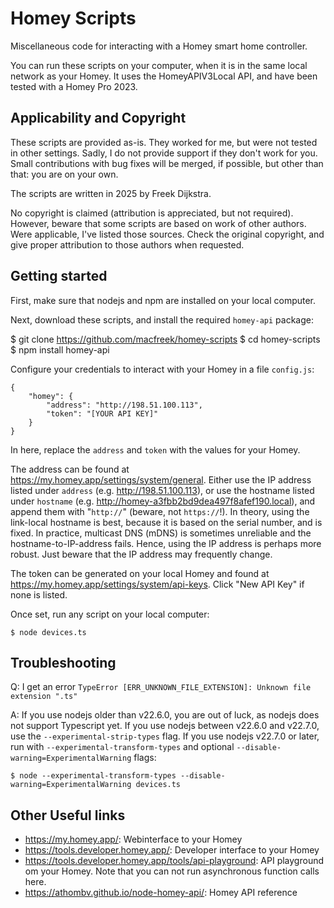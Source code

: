 Homey Scripts
=============

Miscellaneous code for interacting with a Homey smart home controller.

You can run these scripts on your computer, when it is in the same local network as your Homey.
It uses the HomeyAPIV3Local API, and have been tested with a Homey Pro 2023.

Applicability and Copyright
---------------------------

These scripts are provided as-is. They worked for me, but were not tested in other settings.
Sadly, I do not provide support if they don't work for you. Small contributions with bug fixes will be merged, if possible, but other than that: you are on your own.

The scripts are written in 2025 by Freek Dijkstra.

No copyright is claimed (attribution is appreciated, but not required). However, beware that some scripts are based on work of other authors. Were applicable, I've listed those sources. Check the original copyright, and give proper attribution to those authors when requested.

Getting started
---------------

First, make sure that nodejs and npm are installed on your local computer.

Next, download these scripts, and install the required `homey-api` package:

$ git clone https://github.com/macfreek/homey-scripts
$ cd homey-scripts
$ npm install homey-api

Configure your credentials to interact with your Homey in a file `config.js`:

    {
        "homey": {
            "address": "http://198.51.100.113",
            "token": "[YOUR API KEY]"
        }
    }

In here, replace the `address` and `token` with the values for your Homey.

The address can be found at https://my.homey.app/settings/system/general. Either use the IP address listed under `address` (e.g. http://198.51.100.113), or use the hostname listed under `hostname` (e.g. http://homey-a3fbb2bd9dea497f8afef190.local), and append them with "`http://`" (beware, not `https://`!). In theory, using the link-local hostname is best, because it is based on the serial number, and is fixed. In practice, multicast DNS (mDNS) is sometimes unreliable and the hostname-to-IP-address fails. Hence, using the IP address is perhaps more robust. Just beware that the IP address may frequently change.

The token can be generated on your local Homey and found at https://my.homey.app/settings/system/api-keys. Click "New API Key" if none is listed.

Once set, run any script on your local computer:

    $ node devices.ts

Troubleshooting
---------------

Q: I get an error `TypeError [ERR_UNKNOWN_FILE_EXTENSION]: Unknown file extension ".ts"`

A: If you use nodejs older than v22.6.0, you are out of luck, as nodejs does not support Typescript yet.
If you use nodejs between v22.6.0 and v22.7.0, use the `--experimental-strip-types` flag. If you use nodejs v22.7.0 or later, run with `--experimental-transform-types` and optional `--disable-warning=ExperimentalWarning` flags:

    $ node --experimental-transform-types --disable-warning=ExperimentalWarning devices.ts

Other Useful links
------------------

* https://my.homey.app/: Webinterface to your Homey
* https://tools.developer.homey.app/: Developer interface to your Homey
* https://tools.developer.homey.app/tools/api-playground: API playground om your Homey. Note that you can not run asynchronous function calls here.
* https://athombv.github.io/node-homey-api/: Homey API reference
